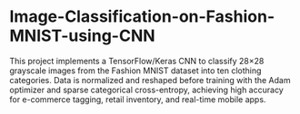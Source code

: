 # Image-Classification-on-Fashion-MNIST-using-CNN
This project implements a TensorFlow/Keras CNN to classify 28×28 grayscale images from the Fashion MNIST dataset into ten clothing categories. Data is normalized and reshaped before training with the Adam optimizer and sparse categorical cross-entropy, achieving high accuracy for e-commerce tagging, retail inventory, and real-time mobile apps.

